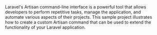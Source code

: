 Laravel's Artisan command-line interface is a powerful tool that allows developers to perform repetitive tasks, manage the application, and automate various aspects of their projects. This sample project illustrates how to create a custom Artisan command that can be used to extend the functionality of your Laravel application.
